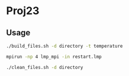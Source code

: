 # Proj23

## Usage
```bash
./build_files.sh -d directory -t temperature

mpirun -np 4 lmp_mpi -in restart.lmp

./clean_files.sh -d directory
```
